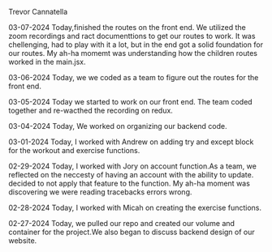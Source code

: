 Trevor Cannatella

03-07-2024
Today,finished the routes on the front end. We utilized the zoom recordings and ract documenttions to get our routes to work. It was chellenging, had to play with it a lot, but in the end got a solid foundation for our routes. My ah-ha momemt was understanding how the children routes worked in the main.jsx.

03-06-2024
Today, we we coded as a team to figure out the routes for the front end.

03-05-2024
Today we started to work on our front end. The team coded together and re-wacthed the recording on redux.

03-04-2024
Today, We worked on organizing our backend code.

03-01-2024
Today, I worked with Andrew on adding try and except block for the workout and exercise functions.

02-29-2024
Today, I worked with Jory on account function.As a team, we reflected on the neccesty of having an account with the ability to update. decided to not apply that feature to the function. My ah-ha moment was discovering we were reading tracebacks errors wrong.

02-28-2024
Today, I worked with Micah on creating the exercise functions.


02-27-2024
Today, we pulled our repo and created our volume and container for the project.We also began to discuss backend design of our website.
